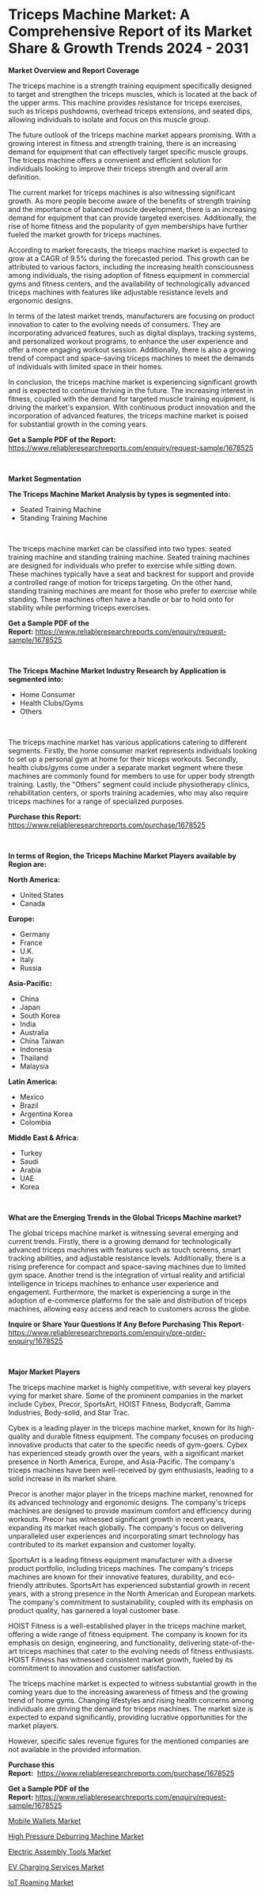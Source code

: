<p><h1>Triceps Machine Market: A Comprehensive Report of its Market Share & Growth Trends 2024 - 2031</h1></p><p><strong>Market Overview and Report Coverage</strong></p>
<p><p>The triceps machine is a strength training equipment specifically designed to target and strengthen the triceps muscles, which is located at the back of the upper arms. This machine provides resistance for triceps exercises, such as triceps pushdowns, overhead triceps extensions, and seated dips, allowing individuals to isolate and focus on this muscle group.</p><p>The future outlook of the triceps machine market appears promising. With a growing interest in fitness and strength training, there is an increasing demand for equipment that can effectively target specific muscle groups. The triceps machine offers a convenient and efficient solution for individuals looking to improve their triceps strength and overall arm definition.</p><p>The current market for triceps machines is also witnessing significant growth. As more people become aware of the benefits of strength training and the importance of balanced muscle development, there is an increasing demand for equipment that can provide targeted exercises. Additionally, the rise of home fitness and the popularity of gym memberships have further fueled the market growth for triceps machines.</p><p>According to market forecasts, the triceps machine market is expected to grow at a CAGR of 9.5% during the forecasted period. This growth can be attributed to various factors, including the increasing health consciousness among individuals, the rising adoption of fitness equipment in commercial gyms and fitness centers, and the availability of technologically advanced triceps machines with features like adjustable resistance levels and ergonomic designs.</p><p>In terms of the latest market trends, manufacturers are focusing on product innovation to cater to the evolving needs of consumers. They are incorporating advanced features, such as digital displays, tracking systems, and personalized workout programs, to enhance the user experience and offer a more engaging workout session. Additionally, there is also a growing trend of compact and space-saving triceps machines to meet the demands of individuals with limited space in their homes.</p><p>In conclusion, the triceps machine market is experiencing significant growth and is expected to continue thriving in the future. The increasing interest in fitness, coupled with the demand for targeted muscle training equipment, is driving the market's expansion. With continuous product innovation and the incorporation of advanced features, the triceps machine market is poised for substantial growth in the coming years.</p></p>
<p><strong>Get a Sample PDF of the Report:</strong> <a href="https://www.reliableresearchreports.com/enquiry/request-sample/1678525">https://www.reliableresearchreports.com/enquiry/request-sample/1678525</a></p>
<p>&nbsp;</p>
<p><strong>Market Segmentation</strong></p>
<p><strong>The Triceps Machine Market Analysis by types is segmented into:</strong></p>
<p><ul><li>Seated Training Machine</li><li>Standing Training Machine</li></ul></p>
<p>&nbsp;</p>
<p><p>The triceps machine market can be classified into two types: seated training machine and standing training machine. Seated training machines are designed for individuals who prefer to exercise while sitting down. These machines typically have a seat and backrest for support and provide a controlled range of motion for triceps targeting. On the other hand, standing training machines are meant for those who prefer to exercise while standing. These machines often have a handle or bar to hold onto for stability while performing triceps exercises.</p></p>
<p><strong>Get a Sample PDF of the Report:</strong>&nbsp;<a href="https://www.reliableresearchreports.com/enquiry/request-sample/1678525">https://www.reliableresearchreports.com/enquiry/request-sample/1678525</a></p>
<p>&nbsp;</p>
<p><strong>The Triceps Machine Market Industry Research by Application is segmented into:</strong></p>
<p><ul><li>Home Consumer</li><li>Health Clubs/Gyms</li><li>Others</li></ul></p>
<p>&nbsp;</p>
<p><p>The triceps machine market has various applications catering to different segments. Firstly, the home consumer market represents individuals looking to set up a personal gym at home for their triceps workouts. Secondly, health clubs/gyms come under a separate market segment where these machines are commonly found for members to use for upper body strength training. Lastly, the "Others" segment could include physiotherapy clinics, rehabilitation centers, or sports training academies, who may also require triceps machines for a range of specialized purposes.</p></p>
<p><strong>Purchase this Report:</strong>&nbsp; <a href="https://www.reliableresearchreports.com/purchase/1678525">https://www.reliableresearchreports.com/purchase/1678525</a></p>
<p>&nbsp;</p>
<p><strong>In terms of Region, the Triceps Machine Market Players available by Region are:</strong></p>
<p>
    <p> <strong> North America: </strong>
        <ul>
            <li>United States</li>
            <li>Canada</li>
        </ul>
        </p> 
    <p> <strong> Europe: </strong>
        <ul>
            <li>Germany</li>
            <li>France</li>
            <li>U.K.</li>
            <li>Italy</li>
            <li>Russia</li>
        </ul>
        </p> 
    <p> <strong> Asia-Pacific: </strong>
        <ul>
            <li>China</li>
            <li>Japan</li>
            <li>South Korea</li>
            <li>India</li>
            <li>Australia</li>
            <li>China Taiwan</li>
            <li>Indonesia</li>
            <li>Thailand</li>
            <li>Malaysia</li>
        </ul>
        </p> 
    <p> <strong> Latin America: </strong>
        <ul>
            <li>Mexico</li>
            <li>Brazil</li>
            <li>Argentina Korea</li>
            <li>Colombia</li>
        </ul>
        </p> 
    <p> <strong> Middle East & Africa: </strong>
        <ul>
            <li>Turkey</li>
            <li>Saudi</li>
            <li>Arabia</li>
            <li>UAE</li>
            <li>Korea</li>
        </ul>
    </p>
    </p>
<p>&nbsp;</p>
<p><strong>What are the Emerging Trends in the Global Triceps Machine market?</strong></p>
<p><p>The global triceps machine market is witnessing several emerging and current trends. Firstly, there is a growing demand for technologically advanced triceps machines with features such as touch screens, smart tracking abilities, and adjustable resistance levels. Additionally, there is a rising preference for compact and space-saving machines due to limited gym space. Another trend is the integration of virtual reality and artificial intelligence in triceps machines to enhance user experience and engagement. Furthermore, the market is experiencing a surge in the adoption of e-commerce platforms for the sale and distribution of triceps machines, allowing easy access and reach to customers across the globe.</p></p>
<p><strong>Inquire or Share Your Questions If Any Before Purchasing This Report</strong>- <a href="https://www.reliableresearchreports.com/enquiry/pre-order-enquiry/1678525">https://www.reliableresearchreports.com/enquiry/pre-order-enquiry/1678525</a></p>
<p>&nbsp;</p>
<p><strong>Major Market Players</strong></p>
<p><p>The triceps machine market is highly competitive, with several key players vying for market share. Some of the prominent companies in the market include Cybex, Precor, SportsArt, HOIST Fitness, Bodycraft, Gamma Industries, Body-solid, and Star Trac.</p><p>Cybex is a leading player in the triceps machine market, known for its high-quality and durable fitness equipment. The company focuses on producing innovative products that cater to the specific needs of gym-goers. Cybex has experienced steady growth over the years, with a significant market presence in North America, Europe, and Asia-Pacific. The company's triceps machines have been well-received by gym enthusiasts, leading to a solid increase in its market share.</p><p>Precor is another major player in the triceps machine market, renowned for its advanced technology and ergonomic designs. The company's triceps machines are designed to provide maximum comfort and efficiency during workouts. Precor has witnessed significant growth in recent years, expanding its market reach globally. The company's focus on delivering unparalleled user experiences and incorporating smart technology has contributed to its market expansion and customer loyalty.</p><p>SportsArt is a leading fitness equipment manufacturer with a diverse product portfolio, including triceps machines. The company's triceps machines are known for their innovative features, durability, and eco-friendly attributes. SportsArt has experienced substantial growth in recent years, with a strong presence in the North American and European markets. The company's commitment to sustainability, coupled with its emphasis on product quality, has garnered a loyal customer base.</p><p>HOIST Fitness is a well-established player in the triceps machine market, offering a wide range of fitness equipment. The company is known for its emphasis on design, engineering, and functionality, delivering state-of-the-art triceps machines that cater to the evolving needs of fitness enthusiasts. HOIST Fitness has witnessed consistent market growth, fueled by its commitment to innovation and customer satisfaction.</p><p>The triceps machine market is expected to witness substantial growth in the coming years due to the increasing awareness of fitness and the growing trend of home gyms. Changing lifestyles and rising health concerns among individuals are driving the demand for triceps machines. The market size is expected to expand significantly, providing lucrative opportunities for the market players.</p><p>However, specific sales revenue figures for the mentioned companies are not available in the provided information.</p></p>
<p><strong>Purchase this Report:</strong>&nbsp;&nbsp;<a href="https://www.reliableresearchreports.com/purchase/1678525">https://www.reliableresearchreports.com/purchase/1678525</a></p>
<p></p>
<p><strong>Get a Sample PDF of the Report:</strong>&nbsp;<a href="https://www.reliableresearchreports.com/enquiry/request-sample/1678525">https://www.reliableresearchreports.com/enquiry/request-sample/1678525</a></p>
<p><p><a href="https://medium.com/@saraprifti1917/decoding-mobile-wallets-market-metrics-market-share-trends-and-growth-patterns-56be301fb75f">Mobile Wallets Market</a></p><p><a href="https://github.com/rexevange/Market-Research-Report-List-2/blob/main/high-pressure-deburring-machine-market.md">High Pressure Deburring Machine Market</a></p><p><a href="https://github.com/lilstefpacute/Market-Research-Report-List-2/blob/main/electric-assembly-tools-market.md">Electric Assembly Tools Market</a></p><p><a href="https://medium.com/@saraprifti1917/ev-charging-services-market-furnishes-information-on-market-share-market-trends-and-market-growth-060a6fde75d0">EV Charging Services Market</a></p><p><a href="https://medium.com/@saraprifti1917/iot-roaming-market-size-market-outlook-and-market-forecast-2023-to-2030-ea43a27cb609">IoT Roaming Market</a></p></p>